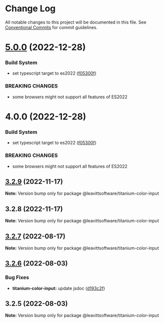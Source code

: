 # Change Log

All notable changes to this project will be documented in this file.
See [Conventional Commits](https://conventionalcommits.org) for commit guidelines.

# [5.0.0](https://github.com/LeavittSoftware/titanium-elements/compare/@leavittsoftware/titanium-color-input@4.0.0...@leavittsoftware/titanium-color-input@5.0.0) (2022-12-28)

### Build System

- set typescript target to es2022 ([f05300f](https://github.com/LeavittSoftware/titanium-elements/commit/f05300fb73bb634f2e7d0ae6a8c1b08132ee2b6a))

### BREAKING CHANGES

- some browsers might not support all features of ES2022

# 4.0.0 (2022-12-28)

### Build System

- set typescript target to es2022 ([f05300f](https://github.com/LeavittSoftware/titanium-elements/commit/f05300fb73bb634f2e7d0ae6a8c1b08132ee2b6a))

### BREAKING CHANGES

- some browsers might not support all features of ES2022

## [3.2.9](https://github.com/LeavittSoftware/titanium-elements/compare/@leavittsoftware/titanium-color-input@3.2.8...@leavittsoftware/titanium-color-input@3.2.9) (2022-11-17)

**Note:** Version bump only for package @leavittsoftware/titanium-color-input

## 3.2.8 (2022-11-17)

**Note:** Version bump only for package @leavittsoftware/titanium-color-input

## [3.2.7](https://github.com/LeavittSoftware/titanium-elements/compare/@leavittsoftware/titanium-color-input@3.2.6...@leavittsoftware/titanium-color-input@3.2.7) (2022-08-17)

**Note:** Version bump only for package @leavittsoftware/titanium-color-input

## [3.2.6](https://github.com/LeavittSoftware/titanium-elements/compare/@leavittsoftware/titanium-color-input@3.2.5...@leavittsoftware/titanium-color-input@3.2.6) (2022-08-03)

### Bug Fixes

- **titanium-color-input:** update jsdoc ([d193c2f](https://github.com/LeavittSoftware/titanium-elements/commit/d193c2fcccd121879a0c48906185210e31ff3bd9))

## 3.2.5 (2022-08-03)

**Note:** Version bump only for package @leavittsoftware/titanium-color-input
